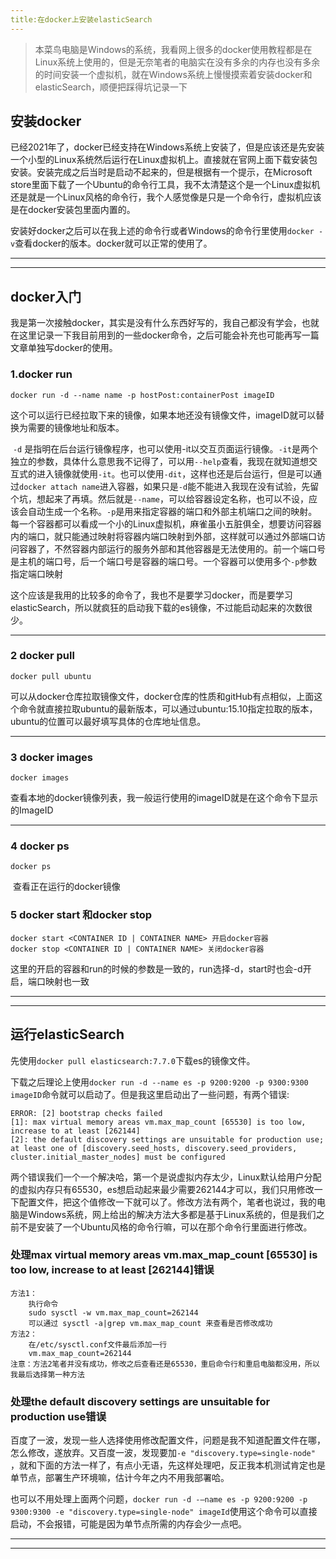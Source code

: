 ```yaml
---
title:在docker上安装elasticSearch
---
```


> ​    本菜鸟电脑是Windows的系统，我看网上很多的docker使用教程都是在Linux系统上使用的，但是无奈笔者的电脑实在没有多余的内存也没有多余的时间安装一个虚拟机，就在Windows系统上慢慢摸索着安装docker和elasticSearch，顺便把踩得坑记录一下

## 安装docker

​	已经2021年了，docker已经支持在Windows系统上安装了，但是应该还是先安装一个小型的Linux系统然后运行在Linux虚拟机上。直接就在官网上面下载安装包安装。安装完成之后当时是启动不起来的，但是根据有一个提示，在Microsoft store里面下载了一个Ubuntu的命令行工具，我不太清楚这个是一个Linux虚拟机还是就是一个Linux风格的命令行，我个人感觉像是只是一个命令行，虚拟机应该是在docker安装包里面内置的。

​    安装好docker之后可以在我上述的命令行或者Windows的命令行里使用```docker -v```查看docker的版本。docker就可以正常的使用了。

---

---

## docker入门

​    我是第一次接触docker，其实是没有什么东西好写的，我自己都没有学会，也就在这里记录一下我目前用到的一些docker命令，之后可能会补充也可能再写一篇文章单独写docker的使用。

### 1.docker run

```
docker run -d --name name -p hostPost:containerPost imageID
```

​    这个可以运行已经拉取下来的镜像，如果本地还没有镜像文件，imageID就可以替换为需要的镜像地址和版本。

​	```-d``` 是指明在后台运行镜像程序，也可以使用-it以交互页面运行镜像。```-it```是两个独立的参数，具体什么意思我不记得了，可以用```--help```查看，我现在就知道想交互式的进入镜像就使用```-it```。也可以使用```-dit```，这样也还是后台运行，但是可以通过```docker attach name```进入容器，如果只是```-d```能不能进入我现在没有试验，先留个坑，想起来了再填。然后就是```--name```，可以给容器设定名称，也可以不设，应该会自动生成一个名称。```-p```是用来指定容器的端口和外部主机端口之间的映射。每一个容器都可以看成一个小的Linux虚拟机，麻雀虽小五脏俱全，想要访问容器内的端口，就只能通过映射将容器内端口映射到外部，这样就可以通过外部端口访问容器了，不然容器内部运行的服务外部和其他容器是无法使用的。前一个端口号是主机的端口号，后一个端口号是容器的端口号。一个容器可以使用多个```-p```参数指定端口映射

​    这个应该是我用的比较多的命令了，我也不是要学习docker，而是要学习elasticSearch，所以就疯狂的启动我下载的es镜像，不过能启动起来的次数很少。

---

### 2 docker pull

```
docker pull ubuntu
```

​    可以从docker仓库拉取镜像文件，docker仓库的性质和gitHub有点相似，上面这个命令就直接拉取ubuntu的最新版本，可以通过ubuntu:15.10指定拉取的版本，ubuntu的位置可以最好填写具体的仓库地址信息。

---

### 3 docker images

```
docker images
```

​    查看本地的docker镜像列表，我一般运行使用的imageID就是在这个命令下显示的ImageID

---

### 4 docker ps

```
docker ps
```

​	查看正在运行的docker镜像

### 5 docker start 和docker stop

```
docker start <CONTAINER ID | CONTAINER NAME> 开启docker容器
docker stop <CONTAINER ID | CONTAINER NAME> 关闭docker容器
```

​    这里的开启的容器和run的时候的参数是一致的，run选择-d，start时也会-d开启，端口映射也一致

---

---

## 运行elasticSearch

​    先使用```docker pull elasticsearch:7.7.0```下载es的镜像文件。

​    下载之后理论上使用```docker run -d --name es -p 9200:9200 -p 9300:9300 imageID```命令就可以启动了。但是我这里启动出了一些问题，有两个错误:

 ```
 ERROR: [2] bootstrap checks failed
 [1]: max virtual memory areas vm.max_map_count [65530] is too low, increase to at least [262144]
 [2]: the default discovery settings are unsuitable for production use; at least one of [discovery.seed_hosts, discovery.seed_providers, cluster.initial_master_nodes] must be configured
 ```

​    两个错误我们一个一个解决哈，第一个是说虚拟内存太少，Linux默认给用户分配的虚拟内存只有65530，es想启动起来最少需要262144才可以，我们只用修改一下配置文件，把这个值修改一下就可以了。修改方法有两个，笔者也说过，我的电脑是Windows系统，网上给出的解决方法大多都是基于Linux系统的，但是我们之前不是安装了一个Ubuntu风格的命令行嘛，可以在那个命令行里面进行修改。

### 处理max virtual memory areas vm.max_map_count [65530] is too low, increase to at least [262144]错误

```
方法1：
    执行命令
    sudo sysctl -w vm.max_map_count=262144
    可以通过 sysctl -a|grep vm.max_map_count 来查看是否修改成功
方法2：
	在/etc/sysctl.conf文件最后添加一行
	vm.max_map_count=262144
注意：方法2笔者并没有成功，修改之后查看还是65530，重启命令行和重启电脑都没用，所以我最后选择第一种方法
```

### 处理the default discovery settings are unsuitable for production use错误

​    百度了一波，发现一些人选择使用修改配置文件，问题是我不知道配置文件在哪，怎么修改，遂放弃。又百度一波，发现要加```-e "discovery.type=single-node"``` ，就和下面的方法一样了，有点小无语，先这样处理吧，反正我本机测试肯定也是单节点，部署生产环境嘛，估计今年之内不用我部署哈。

​    也可以不用处理上面两个问题，```docker run -d -–name es -p 9200:9200 -p 9300:9300 -e "discovery.type=single-node" imageId```使用这个命令可以直接启动，不会报错，可能是因为单节点所需的内存会少一点吧。

---

---

